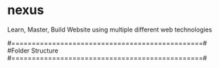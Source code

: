 nexus
=====

Learn, Master, Build Website using multiple different web technologies

#===============================================#
#Folder Structure
#===============================================#
